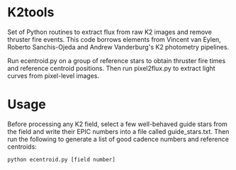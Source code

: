 # K2tools
Set of Python routines to extract flux from raw K2 images and remove thruster fire events.
This code borrows elements from Vincent van Eylen, Roberto Sanchis-Ojeda and Andrew Vanderburg's K2 photometry pipelines.

Run ecentroid.py on a group of reference stars to obtain thruster fire times and reference centroid positions. Then run pixel2flux.py to extract light curves from pixel-level images. 

# Usage
Before processing any K2 field, select a few well-behaved guide stars from the field and write their EPIC numbers into a file called guide_stars.txt. Then run the following to generate a list of good cadence numbers and reference centroids:

```
python ecentroid.py [field number]
```
